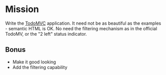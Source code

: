 # Mission

Write the [TodoMVC](http://todomvc.com/) application.
It need not be as beautiful as the examples - semantic HTML is OK.
No need the filtering mechanism as in the official TodoMV, or the "2 left" status indicator.

## Bonus

* Make it good looking
* Add the filtering capability
